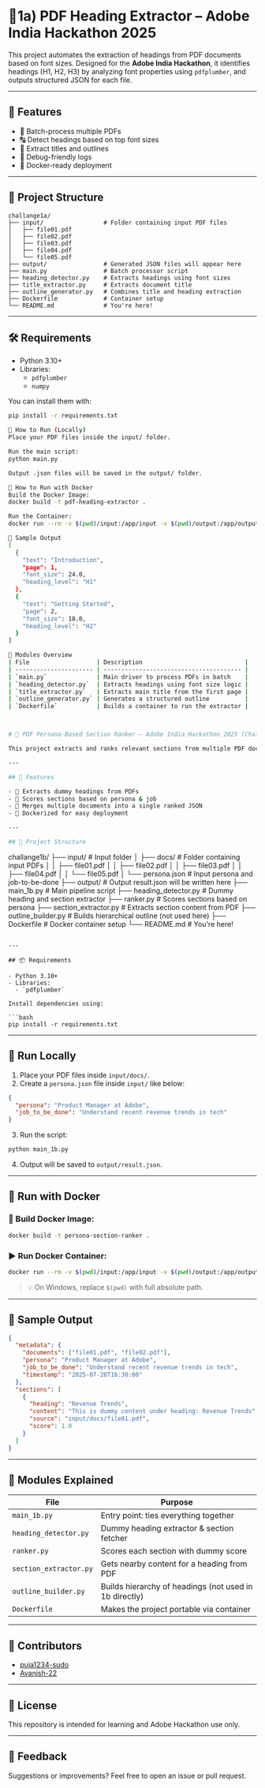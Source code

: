 
# 📘1a) PDF Heading Extractor – Adobe India Hackathon 2025

This project automates the extraction of headings from PDF documents based on font sizes. Designed for the **Adobe India Hackathon**, it identifies headings (H1, H2, H3) by analyzing font properties using `pdfplumber`, and outputs structured JSON for each file.

---

## 🚀 Features

- 📄 Batch-process multiple PDFs
- 🔠 Detect headings based on top font sizes
- 🔎 Extract titles and outlines
- 🧪 Debug-friendly logs
- 🐳 Docker-ready deployment

---

## 📁 Project Structure

```
challange1a/
├── input/                 # Folder containing input PDF files
│   ├── file01.pdf
│   ├── file02.pdf
│   ├── file03.pdf
│   ├── file04.pdf
│   └── file05.pdf
├── output/                # Generated JSON files will appear here
├── main.py                # Batch processor script
├── heading_detector.py    # Extracts headings using font sizes
├── title_extractor.py     # Extracts document title
├── outline_generator.py   # Combines title and heading extraction
├── Dockerfile             # Container setup
└── README.md              # You're here!
```



---

## 🛠️ Requirements

- Python 3.10+
- Libraries:
  - `pdfplumber`
  - `numpy`

You can install them with:

```bash
pip install -r requirements.txt

🐍 How to Run (Locally)
Place your PDF files inside the input/ folder.

Run the main script:
python main.py

Output .json files will be saved in the output/ folder.

🐳 How to Run with Docker
Build the Docker Image:
docker build -t pdf-heading-extractor .

Run the Container:
docker run --rm -v $(pwd)/input:/app/input -v $(pwd)/output:/app/output pdf-heading-extractor

🧪 Sample Output
[
  {
    "text": "Introduction",
    "page": 1,
    "font_size": 24.0,
    "heading_level": "H1"
  },
  {
    "text": "Getting Started",
    "page": 2,
    "font_size": 18.0,
    "heading_level": "H2"
  }
]

📂 Modules Overview
| File                   | Description                             |
| ---------------------- | --------------------------------------- |
| `main.py`              | Main driver to process PDFs in batch    |
| `heading_detector.py`  | Extracts headings using font size logic |
| `title_extractor.py`   | Extracts main title from the first page |
| `outline_generator.py` | Generates a structured outline          |
| `Dockerfile`           | Builds a container to run the extractor |



# 📘 PDF Persona-Based Section Ranker – Adobe India Hackathon 2025 (Challenge 1b)

This project extracts and ranks relevant sections from multiple PDF documents based on a given **persona** and a **job-to-be-done**. It simulates a personalized document summarization system using dummy heading and ranking logic.

---

## 🚀 Features

- 📄 Extracts dummy headings from PDFs  
- 🧠 Scores sections based on persona & job  
- 🧩 Merges multiple documents into a single ranked JSON  
- 🐳 Dockerized for easy deployment  

---

## 📁 Project Structure

```
challange1b/
├── input/                              # Input folder
│   ├── docs/                           # Folder containing input PDFs
│   │   ├── file01.pdf
│   │   ├── file02.pdf
│   │   ├── file03.pdf
│   │   ├── file04.pdf
│   │   └── file05.pdf
│   └── persona.json                    # Input persona and job-to-be-done
├── output/                             # Output result.json will be written here
├── main_1b.py                          # Main pipeline script
├── heading_detector.py                # Dummy heading and section extractor
├── ranker.py                           # Scores sections based on persona
├── section_extractor.py               # Extracts section content from PDF
├── outline_builder.py                 # Builds hierarchical outline (not used here)
├── Dockerfile                          # Docker container setup
└── README.md                           # You're here!
```

---

## 📦 Requirements

- Python 3.10+
- Libraries:
  - `pdfplumber`

Install dependencies using:

```bash
pip install -r requirements.txt
```

---

## 🐍 Run Locally

1. Place your PDF files inside `input/docs/`.
2. Create a `persona.json` file inside `input/` like below:

```json
{
  "persona": "Product Manager at Adobe",
  "job_to_be_done": "Understand recent revenue trends in tech"
}
```

3. Run the script:

```bash
python main_1b.py
```

4. Output will be saved to `output/result.json`.

---

## 🐳 Run with Docker

### 🔨 Build Docker Image:

```bash
docker build -t persona-section-ranker .
```

### ▶️ Run Docker Container:

```bash
docker run --rm -v $(pwd)/input:/app/input -v $(pwd)/output:/app/output persona-section-ranker
```

> 💡 On Windows, replace `$(pwd)` with full absolute path.

---

## 🧪 Sample Output

```json
{
  "metadata": {
    "documents": ["file01.pdf", "file02.pdf"],
    "persona": "Product Manager at Adobe",
    "job_to_be_done": "Understand recent revenue trends in tech",
    "timestamp": "2025-07-28T18:30:00"
  },
  "sections": [
    {
      "heading": "Revenue Trends",
      "content": "This is dummy content under heading: Revenue Trends",
      "source": "input/docs/file01.pdf",
      "score": 1.0
    }
  ]
}
```

---

## 🧠 Modules Explained

| File                   | Purpose                                                  |
|------------------------|-----------------------------------------------------------|
| `main_1b.py`           | Entry point: ties everything together                     |
| `heading_detector.py`  | Dummy heading extractor & section fetcher                |
| `ranker.py`            | Scores each section with dummy score                     |
| `section_extractor.py` | Gets nearby content for a heading from PDF               |
| `outline_builder.py`   | Builds hierarchy of headings (not used in 1b directly)   |
| `Dockerfile`           | Makes the project portable via container                 |

---

## 👥 Contributors

- [puja1234-sudo](https://github.com/puja1234-sudo)
- [Avanish-22](https://github.com/Avanish-22)

---

## 📄 License

This repository is intended for learning and Adobe Hackathon use only.

---

## 💬 Feedback

Suggestions or improvements? Feel free to open an issue or pull request.
